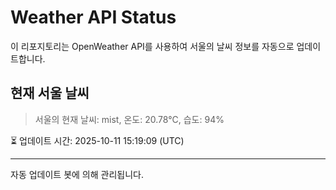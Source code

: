
# Weather API Status

이 리포지토리는 OpenWeather API를 사용하여 서울의 날씨 정보를 자동으로 업데이트합니다.

## 현재 서울 날씨
> 서울의 현재 날씨: mist, 온도: 20.78°C, 습도: 94%

⏳ 업데이트 시간: 2025-10-11 15:19:09 (UTC)

---
자동 업데이트 봇에 의해 관리됩니다.
